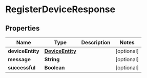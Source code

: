 

# RegisterDeviceResponse


## Properties

Name | Type | Description | Notes
------------ | ------------- | ------------- | -------------
**deviceEntity** | [**DeviceEntity**](DeviceEntity.md) |  |  [optional]
**message** | **String** |  |  [optional]
**successful** | **Boolean** |  |  [optional]



